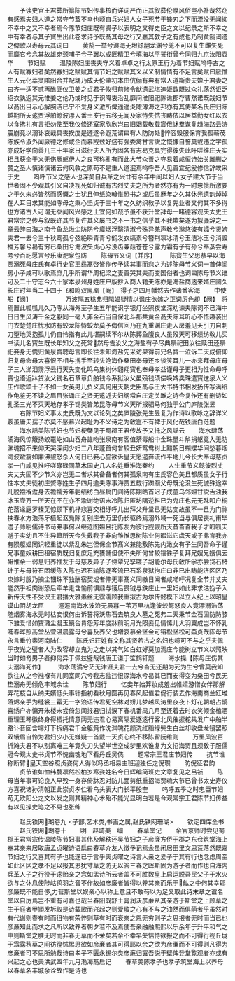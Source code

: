 <!-- { "loadSidebar": true } -->
　　予读史官王君彞所纂陈节妇传事核而详词严而正其叙彞伦厚风俗岂小补哉然窃有感焉夫妇人道之常守节葢不幸也顷自兵兴妇人女子死节于锋刃之下而湮没无闻抑不幸中之又不幸者焉今陈节妇庄既有贤子以表明之又得史臣之文以纪录之斯不幸之中有幸者与其子寳生出此卷求诗予既髙其母之行又嘉其敎子之有成也乃制黄鹄词遗之俾歌以寿母云其词曰
　　黄鹄一举兮溟海无垠铩翮龙渊兮羌不可以复生雌矢死而靡它兮念其故雄宛颈哺子兮子翼以成匪精卫兮填海以平誓衔骨兮同归九京汝阳袁华
　　节妇赋
　　温陵陈妇庄丧夫守义着卓卓之行太原王行为着节妇赋呜呼古之人有赋寡妇者矣然寡妇之赋赋其情节妇之赋赋其义以义制情情有不足言矣赋曰厥惟生人元化萃灵隂阳合并配耦乃成天伦肇初本由伉俪有典有常人道斯贵夫嫓于君妻之曰齐一适不贰再醮匪仪卫姜之贞君子攸归前修令猷遗武堪追姬数既过众礼荡然讵乏绍衣孰返其元惟姜之伦乃或时见于识降衷治乱靡间淮阳祀陈谯郡存曹然诺既践妇节以髙出目示心解腕洁已宁不爱身义激所俾遥遥炎陬薄海之邦亦有其俦某名氏庄归陈越期所天逺贾浮舶鲸波漂入番土岁行五移无闻及家恃失怙丧畴依以居益勤女红以衣以食拂礼有言拒勿使至我仪倐还室家欣欣岂曰旧姻载敬载賔俄訹羣谋复趋海路云涛震崩竟以溺讣哀哉具丧揆度是遵遂令遐荒谓曰有人防防处悴容毁服保育我孤蕲茂陈族令淑外闻厥德之修咸企而慕觊兹好逑有强委禽甘言説之慨慷自誓莫或违之字孤亦成好学向善几三十年家日滋衍夫人所为固各有志曷克具完得彼失此吁嗟维庄天实相且获全于义无伤厥躯伊人之良可称孔有而此大节众善之守易着咸恒诗始关雎删之赞之圣人慎诸慎诸云何风敎之原苟不是重人道泯焉呜呼吾人见善宜纪爰修信辞竢采于史
　　呜呼节义之感人也深矣自兵革之兴廿有余年中间以妇人女子建大节于当世者固不少观其引义自决视死如归诚有古烈丈夫之所为者然亦有为一时忠愤所激要之于久未必皆然而感慨之士犹且伸纸染翰惟恐书之或后虽歴年之久其休光遗韵焯焯在人耳目求其能如陈母之秉心坚贞于三十年之久纺织敎子以复先业者又何其不多得也方诸古人可谓无沗闻风兴感之士宜何如哉予虽不获升堂拜母一睹德容观夫太史王君常宗之传与叙既许其节复许其义屡书之不一书之信乎其不我欺矣遂为拟骚辞之一章云辞曰海之南兮鱼龙湫尘防防兮瘴烟浮繄清淑兮殊异羌声敎兮邈悠彼有孀兮贤姱夫君一去兮三十秋鸾孤兮弦絶瞬青青兮鹤发衣缟素兮簪荆凛冰清兮玉洁冰玉兮消毁播芳馨兮曷有穷已桑田兮海波矢贞心兮没齿蒹葭苍苍兮露为霜有子有孙兮奉蒸尝寿考兮百祀愿言兮乐康淝泉包防
　　陈母节义词【并序】
　　陈寳生父思恭早以海贾溺死母庄氏有卓行史官王彞髙啓皆作传予读其事而悲之为述陈母节义词一首俾闺房小子咸可以歌焉庶几乎所谓华周杞梁之妻善哭其夫而变国俗者也词曰陈母节义谁可及二十守志今六十家本泉州身姓庄户版抄入商人籍夫陈亦是海盐商逺来婿庄圗久长庄时年当二十四于飞和鸣双鳯凰【阙】　得子才四月幡然去作诸番客海
　　中使船【阙】　　　　　　万波隔五稔弗归隣媪疑情以讽庄欲嫁之正词厉色却【阙】　将焉置此呱呱儿久乃陈从海外至子生五年能识字银灯坐照夜堂深劝谏夫陈词不已海中日日生风涛千金之躯同一毫人非金石当自保北斗那共黄金髙夫陈耳听心不悟趣装出门衣楚楚庄忧水防有蛟龙陈恃蛟龙莫予侮信回乃在九重渊庄走入房羞见天引刀自刺刀堕地哭抱孤儿仍自怜指有此儿堪嗣续不尔从陈葬鱼腹良人虽殁天可移绩纺敎儿买书读儿名寳生既长年知父之死常然母告汝父之海盐有子尽典祭祀田汝往赎田还祭祀妾身无愧归黄泉寳聴母言即长往未知海盐先采访果得前兄名寳一泣诉二天成俯仰归复母命母大喜恨不相与携手至转头沧海作桑田奉母还乡谈笑耳儿一亦来拜母庄母子三人涕泪霶浮云行天失变化鸣乌集树休翺翔寳也奉母孝益谨母子更相为性命母呼寳也语近牀贷汝父钱名石章章负舶钱今系狱汝父虽殁钱须偿唤婢卖珠遣寳送泉人义庄作歌颂十子不如一女英男儿负义真何用天朝史臣髙与王大书特书相发扬传写满纸作龟鉴无不读之眉目张诵庄之贤无逺近夫妇纲常自庄定关雎之诗今复作还有删诗如孔圣三光不灭天地存孝子锡类皆弟昆陈母节义天所报驷马何独于公门庐陵张昱
　　右陈节妇义事太史氏既为文以论列之矣庐陵张先生昱复为作诗以歌咏之辞详义覈虽庸夫孺子亦莫不感慕兴起耻为不义诗之为敎岂不有裨于风化哉钱唐白范题
　　海水謡美陈节妇也节妇梗槩见于蜀郡王君传故予又托之风謡云
　　海水肆荡潏海风惊簸扬蛟鼍屹如山吞舟雄吻张泉南有客值荼毒船中金珠量斗斛捐躯竟入无防渊魂招不来仰天哭深闺少妇二八年蓬首何曾较丑妍鸳鸯树上黯朝日蝴蝶华间愁暮烟海波歘翕如鼎沸皷怒杀人何日已妾心誓欲诉皇天愿遏奔流作平地儿今长大奉母慈贞孝一门咸见推吁嗟碌碌同草木国史几人名姓垂淮海秦约
　　人生重节义懿彼烈丈夫丈夫固不少节义亦岂无二者求其备备者何其孤泉南有庄氏容色美且都质虽女子行性本丈夫徒初庄赘陈姓生子四月逾夫陈事海贾五载行踟蹰父母既沦没生死诚殊途幸儿脱襁褓澹身去襜襦芳年躬绩纺白昼扄门闾待陈期皓首迟子成童乌邻媪甘説舌浊我冰玉壶万一所天在不在亦不渝谢绝语未冷陈归匿坊隅逆料已为鬼庄也元无殊叩户桐花落迳庭罗榛芜惊顾下机杼悲喜交相纡呼儿出拜父升堂已无姑变故虽不一且为门祚扶春水方浩荡牙樯起沤鳬陈复别庄去万里仍长驱终焉溺外域一死当与俱居丧礼甫毕遣子师明儒诗书苟弗事何以继逺图媪且托陈友为彼行觊觎所天昔杳杳我子才呱呱夫邈子实幼且不生异趋所天今失戴我子非向雏惟思树陈业何暇滋它虞天或子弗育我亦有陨躯媪罔识轻重徒以紫乱朱岂但保全节髙义兼能敷陈先内澉女有子生同吾命子谨兄事童奴耕田租宿质既归复庶足充饔餔但使不失所何曾较锱铢子复拜兄嫂兄嫂俱云殂惟余一弱息归养推友于母慈及异子子悌覃兄孥嗟子胡能尔母氏敎所孚亦尝贷石楮计子与母符石固缓陈入陈也迟石输陈逐客流巳石系泉狱拘庄曰非已出畴能济区区乃束嫁时服乃摘尘钿珠不独酬宿契或者伸无辜髙义同皦日闻者咸唏吁况复全节并丈夫能然乎袒肉谢恐后牵羊走含愉前惧鼎与镬后畏钺与鈇庄止一里妇如此非求沽妫子入新传天性不受谀王君播大雅素丝无霑濡顾我重拟古为尔传懿模下以立人纪上以昭皇谟山阴胡龙臣
　　迢迢南海水波浪无晨暮一苇万里杭逢彼蛟鳄怒良人竟漂溺浩荡随烟雾海水无时枯妾恨何由诉誓将沃焦石去筑良人墓之死弗二天秉节金石固防防膝下雏爱惜如寳璐尘凝玉镜台肯怨芳年度牀前明月光照妾见情愫儿大羽翼成岂不怀乳哺春晖照髙堂丛萱湛晨露母兮喜及养父也増哀慕金坚金可镕松坚松可螙贞哉陈母节永言垂竹素河南陆仁
　　陈氏妇荘姓有文称其贤若古之名妇也噫可不与之乎夫佩乎夜光之璧者人为改容却立鬼为之走以其气如白虹好莫加焉庄今能树立节义以照映当时如竒男子者抑何异于佩兹璧哉钱唐王谦于笙鹤轩题
　　海水操【陈母庄伤其夫溺海死作】
　　海水荡潏兮茫无津涯夫君一去兮杳无还期为死为生兮曾莫我知欲往从之兮襁褓有儿同室同穴兮我志独违恨深海水兮曷其已而安得变为桑田兮民无垫溺舟无倾危丰城余诠
　　陈节妇行
　　忆妾年始笄妆成羞出帷嬉游憎女伴那解弄花枝自从纳夫婿低头事针指初看秋月圆再见春风起值君促行装去作海南商兰釭堆落烬亲手为缝裳三霜无一字浪语传君死空牀对娇儿梦越风涛里夜夜卜灯花朝朝占鹊喜绣户亦慵开朱楼未尝倚忽闻报君归拭涙下春机番禺几月至还着去时衣笑倾金榼酒重理玉琴徽终身得栖托情意两无违君心易离隔爱逐逺行客北风催捩柁共发广中舶半路讣音回含啼灯下拆痛君千金躯竟作沈渊魄花颜洗红脂绿鬓生白丝却收盘龙镜罢照双蛾眉自怜为君妇少小无嫌疑一首戴一天贞心终不移陈留阮维则
　　万里风波百折滩夫君不以别离难三年竟失刀头望半世空成梦里欢谁复为文招海贾且须敎子服儒冠今观太史书贞节不愧幽魂地下看丹丘吴儁
　　题常宗王君庄节妇传
　　抗节谁称断臂皇天空谷照贞姿何人得似冯丞相易主班迎独任之倪瓒
　　防倪征君韵
　　贞节谁如恤纬嫠凛然松柏岁寒姿姓名今日辉编简班史文章复见之吕祯
　　陈母当年事可论良人早殁一身存倚牀忍对防儿面剪纸重招海贾魂大节已曾书太史寿仪方喜祝诸孙清朝正此崇贞孝伫看乌头表大门长平殷奎
　　呜呼五季之时忠臣节妇苟无欧阳公之文以发之则其精神心术殆不能光显明白若是今观常宗王君陈节妇传益有以见操史笔之不易也张绅








　　赵氏铁网瑚卷九
<子部,艺术类,书画之属,赵氏铁网珊瑚>
　　钦定四库全书
　　赵氏铁网瑚卷十
　　明　赵琦美　编
　　春草堂记
　　余官京师时尝见蜀郡王君常宗传温陵陈节妇事甚伟及解秩还吴节妇之子彦廉方侨于郡之东仓筑堂海上奉其亲来居取唐孟贞曜诗语扁曰春草介友人徴予记焉余虽闲居田里文思荒落然既嘉节妇之行又喜其有子也能遂已于言乎夫贞曜之诗言人亲之爱子于其有行也念虑周至如此区区之孝不足以报其恩犹寸草之防无以答三春之晖斯固为游子者而作也自海内兵革人子之行役于逺贻亲之念如孟诗所云者盖不可胜数皇上启运脱吾民父子于水火欲与之休息使陟岵鸨羽之音不作故如彦廉者皆得以养其亲而乐于畆之中何其幸耶彦廉既不能自侈力营斯堂以娱亲心以称上意且不敢苟以为足又取此诗末章之谊名堂以自厉焉岂不重有可嘉也哉当春阳既舒土膏润沃彦亷从其亲游于斯堂之上顾草之生于庭者甲頴发坼取是诗载歌而兴起之则爱敬之心有不与之油然而俱萌者乎虽然时有代谢则春有时而徂物有荣悴则草有时而衰亲之恩无穷则子之思报者无时而当已也彦亷知此而求之凡所以致养者朝夕若不及焉使吾亲融融熙熙以乐余年于升平和气之中则斯堂之胜无时而非春无草而不荣矣若余不幸早失怙恃欲报之而不可得行视丘垅于霜露秋草之间彷徨怵惕思欲如彦亷者其可得耶以余之欲为彦亷而不可得则凡得为彦亷者可不思所勉哉诗曰孝子不匮永锡尔类彦亷归寘吾説于壁俾登堂覧观者亦或有兴起之心也夫洪武四年九月渤海髙启记
　　春草美陈孝子也孝子筑堂海上以养母以春草名丰城余诠故作是诗也
